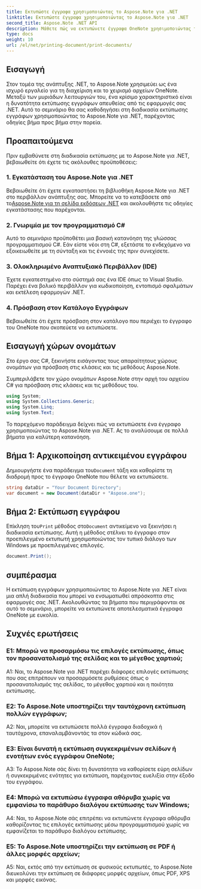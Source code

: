 ```yaml
---
title: Εκτυπώστε έγγραφα χρησιμοποιώντας το Aspose.Note για .NET
linktitle: Εκτυπώστε έγγραφα χρησιμοποιώντας το Aspose.Note για .NET
second_title: Aspose.Note .NET API
description: Μάθετε πώς να εκτυπώνετε έγγραφα OneNote χρησιμοποιώντας το Aspose.Note για .NET. Οδηγός βήμα προς βήμα για απρόσκοπτη ενσωμάτωση στις εφαρμογές σας .NET.
type: docs
weight: 10
url: /el/net/printing-document/print-documents/
---
```

## Εισαγωγή

Στον τομέα της ανάπτυξης .NET, το Aspose.Note χρησιμεύει ως ένα ισχυρό εργαλείο για τη διαχείριση και το χειρισμό αρχείων OneNote. Μεταξύ των μυριάδων λειτουργιών του, ένα κρίσιμο χαρακτηριστικό είναι η δυνατότητα εκτύπωσης εγγράφων απευθείας από τις εφαρμογές σας .NET. Αυτό το σεμινάριο θα σας καθοδηγήσει στη διαδικασία εκτύπωσης εγγράφων χρησιμοποιώντας το Aspose.Note για .NET, παρέχοντας οδηγίες βήμα προς βήμα στην πορεία.

## Προαπαιτούμενα

Πριν εμβαθύνετε στη διαδικασία εκτύπωσης με το Aspose.Note για .NET, βεβαιωθείτε ότι έχετε τις ακόλουθες προϋποθέσεις:

### 1. Εγκατάσταση του Aspose.Note για .NET

 Βεβαιωθείτε ότι έχετε εγκαταστήσει τη βιβλιοθήκη Aspose.Note για .NET στο περιβάλλον ανάπτυξης σας. Μπορείτε να το κατεβάσετε από το[Aspose.Note για τη σελίδα εκδόσεων .NET](https://releases.aspose.com/note/net/) και ακολουθήστε τις οδηγίες εγκατάστασης που παρέχονται.

### 2. Γνωριμία με τον προγραμματισμό C#

Αυτό το σεμινάριο προϋποθέτει μια βασική κατανόηση της γλώσσας προγραμματισμού C#. Εάν είστε νέοι στη C#, εξετάστε το ενδεχόμενο να εξοικειωθείτε με τη σύνταξη και τις έννοιές της πριν συνεχίσετε.

### 3. Ολοκληρωμένο Αναπτυξιακό Περιβάλλον (IDE)

Έχετε εγκατεστημένο στο σύστημά σας ένα IDE όπως το Visual Studio. Παρέχει ένα βολικό περιβάλλον για κωδικοποίηση, εντοπισμό σφαλμάτων και εκτέλεση εφαρμογών .NET.

### 4. Πρόσβαση στον Κατάλογο Εγγράφων

Βεβαιωθείτε ότι έχετε πρόσβαση στον κατάλογο που περιέχει το έγγραφο του OneNote που σκοπεύετε να εκτυπώσετε.

## Εισαγωγή χώρων ονομάτων

Στο έργο σας C#, ξεκινήστε εισάγοντας τους απαραίτητους χώρους ονομάτων για πρόσβαση στις κλάσεις και τις μεθόδους Aspose.Note.

Συμπεριλάβετε τον χώρο ονομάτων Aspose.Note στην αρχή του αρχείου C# για πρόσβαση στις κλάσεις και τις μεθόδους του.

```csharp
using System;
using System.Collections.Generic;
using System.Linq;
using System.Text;
```

Το παρεχόμενο παράδειγμα δείχνει πώς να εκτυπώσετε ένα έγγραφο χρησιμοποιώντας το Aspose.Note για .NET. Ας το αναλύσουμε σε πολλά βήματα για καλύτερη κατανόηση.

## Βήμα 1: Αρχικοποίηση αντικειμένου εγγράφου

 Δημιουργήστε ένα παράδειγμα του`Document` τάξη και καθορίστε τη διαδρομή προς το έγγραφο OneNote που θέλετε να εκτυπώσετε.

```csharp
string dataDir = "Your Document Directory";
var document = new Document(dataDir + "Aspose.one");
```

## Βήμα 2: Εκτύπωση εγγράφου

 Επίκληση του`Print` μέθοδος στο`Document` αντικείμενο να ξεκινήσει η διαδικασία εκτύπωσης. Αυτή η μέθοδος στέλνει το έγγραφο στον προεπιλεγμένο εκτυπωτή χρησιμοποιώντας τον τυπικό διάλογο των Windows με προεπιλεγμένες επιλογές.

```csharp
document.Print();
```

## συμπέρασμα

Η εκτύπωση εγγράφων χρησιμοποιώντας το Aspose.Note για .NET είναι μια απλή διαδικασία που μπορεί να ενσωματωθεί απρόσκοπτα στις εφαρμογές σας .NET. Ακολουθώντας τα βήματα που περιγράφονται σε αυτό το σεμινάριο, μπορείτε να εκτυπώνετε αποτελεσματικά έγγραφα OneNote με ευκολία.

## Συχνές ερωτήσεις

### Ε1: Μπορώ να προσαρμόσω τις επιλογές εκτύπωσης, όπως τον προσανατολισμό της σελίδας και το μέγεθος χαρτιού;

A1: Ναι, το Aspose.Note για .NET παρέχει διάφορες επιλογές εκτύπωσης που σας επιτρέπουν να προσαρμόσετε ρυθμίσεις όπως ο προσανατολισμός της σελίδας, το μέγεθος χαρτιού και η ποιότητα εκτύπωσης.

### Ε2: Το Aspose.Note υποστηρίζει την ταυτόχρονη εκτύπωση πολλών εγγράφων;

A2: Ναι, μπορείτε να εκτυπώσετε πολλά έγγραφα διαδοχικά ή ταυτόχρονα, επαναλαμβάνοντάς τα στον κώδικά σας.

### Ε3: Είναι δυνατή η εκτύπωση συγκεκριμένων σελίδων ή ενοτήτων ενός εγγράφου OneNote;

A3: Το Aspose.Note σάς δίνει τη δυνατότητα να καθορίσετε εύρη σελίδων ή συγκεκριμένες ενότητες για εκτύπωση, παρέχοντας ευελιξία στην έξοδο του εγγράφου.

### Ε4: Μπορώ να εκτυπώσω έγγραφα αθόρυβα χωρίς να εμφανίσω το παράθυρο διαλόγου εκτύπωσης των Windows;

A4: Ναι, το Aspose.Note σάς επιτρέπει να εκτυπώνετε έγγραφα αθόρυβα καθορίζοντας τις επιλογές εκτύπωσης μέσω προγραμματισμού χωρίς να εμφανίζεται το παράθυρο διαλόγου εκτύπωσης.

### Ε5: Το Aspose.Note υποστηρίζει την εκτύπωση σε PDF ή άλλες μορφές αρχείων;

A5: Ναι, εκτός από την εκτύπωση σε φυσικούς εκτυπωτές, το Aspose.Note διευκολύνει την εκτύπωση σε διάφορες μορφές αρχείων, όπως PDF, XPS και μορφές εικόνας.